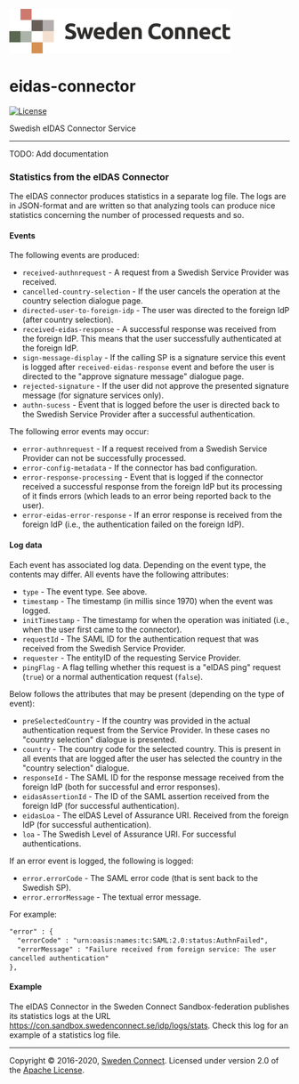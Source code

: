 ![Logo](https://github.com/swedenconnect/technical-framework/blob/master/img/sweden-connect.png)

# eidas-connector

[![License](https://img.shields.io/badge/License-Apache%202.0-blue.svg)](https://opensource.org/licenses/Apache-2.0)

Swedish eIDAS Connector Service

---

TODO: Add documentation

### Statistics from the eIDAS Connector

The eIDAS connector produces statistics in a separate log file. The logs are in JSON-format and
are written so that analyzing tools can produce nice statistics concerning the number of processed
requests and so.

#### Events

The following events are produced:

- `received-authnrequest` - A request from a Swedish Service Provider was received.
- `cancelled-country-selection` - If the user cancels the operation at the country selection dialogue page.
- `directed-user-to-foreign-idp` - The user was directed to the foreign IdP (after country selection).
- `received-eidas-response` - A successful response was received from the foreign IdP. This means that the user successfully authenticated at the foreign IdP.
- `sign-message-display` - If the calling SP is a signature service this event is logged after `received-eidas-response` event and before the user is directed to the "approve signature message" dialogue page.
- `rejected-signature` - If the user did not approve the presented signature message (for signature services only).
- `authn-sucess` - Event that is logged before the user is directed back to the Swedish Service Provider after a successful authentication.

The following error events may occur:

- `error-authnrequest` - If a request received from a Swedish Service Provider can not be successfully processed.
- `error-config-metadata` - If the connector has bad configuration.
- `error-response-processing` - Event that is logged if the connector received a successful response from the foreign IdP but its processing of it finds errors (which leads to an error being reported back to the user).
- `error-eidas-error-response` - If an error response is received from the foreign IdP (i.e., the authentication failed on the foreign IdP).

#### Log data

Each event has associated log data. Depending on the event type, the contents may differ. 
All events have the following attributes:

- `type` - The event type. See above.
- `timestamp` - The timestamp (in millis since 1970) when the event was logged.
- `initTimestamp` - The timestamp for when the operation was initiated (i.e., when the user first came to the connector).
- `requestId` - The SAML ID for the authentication request that was received from the Swedish Service Provider.
- `requester` - The entityID of the requesting Service Provider.
- `pingFlag` - A flag telling whether this request is a "eIDAS ping" request (`true`) or a normal authentication request (`false`).

Below follows the attributes that may be present (depending on the type of event):

- `preSelectedCountry` - If the country was provided in the actual authentication request from the Service Provider. In these cases no "country selection" dialogue is presented.
- `country` - The country code for the selected country. This is present in all events that are logged after the user has selected the country in the "country selection" dialogue.
- `responseId` - The SAML ID for the response message received from the foreign IdP (both for successful and error responses).
- `eidasAssertionId` - The ID of the SAML assertion received from the foreign IdP (for successful authentication).
- `eidasLoa` - The eIDAS Level of Assurance URI. Received from the foreign IdP (for successful authentication).
- `loa` - The Swedish Level of Assurance URI. For successful authentications.

If an error event is logged, the following is logged:

- `error.errorCode` - The SAML error code (that is sent back to the Swedish SP).
- `error.errorMessage` - The textual error message.

For example: 
```
"error" : {
  "errorCode" : "urn:oasis:names:tc:SAML:2.0:status:AuthnFailed",
  "errorMessage" : "Failure received from foreign service: The user cancelled authentication"
},
```


#### Example

The eIDAS Connector in the Sweden Connect Sandbox-federation publishes its statistics logs at the URL <https://con.sandbox.swedenconnect.se/idp/logs/stats>. Check this log for an example of a statistics log file.


---

Copyright &copy; 2016-2020, [Sweden Connect](https://swedenconnect.se). Licensed under version 2.0 of the [Apache License](http://www.apache.org/licenses/LICENSE-2.0).
